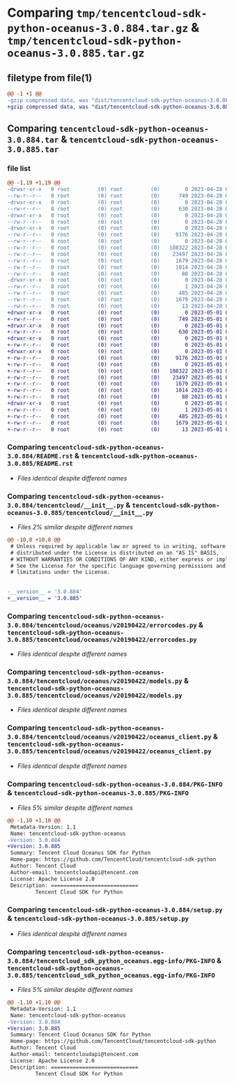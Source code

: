 # Comparing `tmp/tencentcloud-sdk-python-oceanus-3.0.884.tar.gz` & `tmp/tencentcloud-sdk-python-oceanus-3.0.885.tar.gz`

## filetype from file(1)

```diff
@@ -1 +1 @@
-gzip compressed data, was "dist/tencentcloud-sdk-python-oceanus-3.0.884.tar", last modified: Fri Apr 28 02:35:05 2023, max compression
+gzip compressed data, was "dist/tencentcloud-sdk-python-oceanus-3.0.885.tar", last modified: Mon May  1 00:46:20 2023, max compression
```

## Comparing `tencentcloud-sdk-python-oceanus-3.0.884.tar` & `tencentcloud-sdk-python-oceanus-3.0.885.tar`

### file list

```diff
@@ -1,19 +1,19 @@
-drwxr-xr-x   0 root         (0) root         (0)        0 2023-04-28 02:35:05.000000 tencentcloud-sdk-python-oceanus-3.0.884/
--rw-r--r--   0 root         (0) root         (0)      749 2023-04-28 02:35:05.000000 tencentcloud-sdk-python-oceanus-3.0.884/README.rst
-drwxr-xr-x   0 root         (0) root         (0)        0 2023-04-28 02:35:05.000000 tencentcloud-sdk-python-oceanus-3.0.884/tencentcloud/
--rw-r--r--   0 root         (0) root         (0)      630 2023-04-28 02:35:05.000000 tencentcloud-sdk-python-oceanus-3.0.884/tencentcloud/__init__.py
-drwxr-xr-x   0 root         (0) root         (0)        0 2023-04-28 02:35:05.000000 tencentcloud-sdk-python-oceanus-3.0.884/tencentcloud/oceanus/
--rw-r--r--   0 root         (0) root         (0)        0 2023-04-28 02:35:05.000000 tencentcloud-sdk-python-oceanus-3.0.884/tencentcloud/oceanus/__init__.py
-drwxr-xr-x   0 root         (0) root         (0)        0 2023-04-28 02:35:05.000000 tencentcloud-sdk-python-oceanus-3.0.884/tencentcloud/oceanus/v20190422/
--rw-r--r--   0 root         (0) root         (0)     9176 2023-04-28 02:35:05.000000 tencentcloud-sdk-python-oceanus-3.0.884/tencentcloud/oceanus/v20190422/errorcodes.py
--rw-r--r--   0 root         (0) root         (0)        0 2023-04-28 02:35:05.000000 tencentcloud-sdk-python-oceanus-3.0.884/tencentcloud/oceanus/v20190422/__init__.py
--rw-r--r--   0 root         (0) root         (0)   108322 2023-04-28 02:35:05.000000 tencentcloud-sdk-python-oceanus-3.0.884/tencentcloud/oceanus/v20190422/models.py
--rw-r--r--   0 root         (0) root         (0)    23497 2023-04-28 02:35:05.000000 tencentcloud-sdk-python-oceanus-3.0.884/tencentcloud/oceanus/v20190422/oceanus_client.py
--rw-r--r--   0 root         (0) root         (0)     1679 2023-04-28 02:35:05.000000 tencentcloud-sdk-python-oceanus-3.0.884/PKG-INFO
--rw-r--r--   0 root         (0) root         (0)     1014 2023-04-28 02:35:05.000000 tencentcloud-sdk-python-oceanus-3.0.884/setup.py
--rw-r--r--   0 root         (0) root         (0)       88 2023-04-28 02:35:05.000000 tencentcloud-sdk-python-oceanus-3.0.884/setup.cfg
-drwxr-xr-x   0 root         (0) root         (0)        0 2023-04-28 02:35:05.000000 tencentcloud-sdk-python-oceanus-3.0.884/tencentcloud_sdk_python_oceanus.egg-info/
--rw-r--r--   0 root         (0) root         (0)        1 2023-04-28 02:35:05.000000 tencentcloud-sdk-python-oceanus-3.0.884/tencentcloud_sdk_python_oceanus.egg-info/dependency_links.txt
--rw-r--r--   0 root         (0) root         (0)      485 2023-04-28 02:35:05.000000 tencentcloud-sdk-python-oceanus-3.0.884/tencentcloud_sdk_python_oceanus.egg-info/SOURCES.txt
--rw-r--r--   0 root         (0) root         (0)     1679 2023-04-28 02:35:05.000000 tencentcloud-sdk-python-oceanus-3.0.884/tencentcloud_sdk_python_oceanus.egg-info/PKG-INFO
--rw-r--r--   0 root         (0) root         (0)       13 2023-04-28 02:35:05.000000 tencentcloud-sdk-python-oceanus-3.0.884/tencentcloud_sdk_python_oceanus.egg-info/top_level.txt
+drwxr-xr-x   0 root         (0) root         (0)        0 2023-05-01 00:46:20.000000 tencentcloud-sdk-python-oceanus-3.0.885/
+-rw-r--r--   0 root         (0) root         (0)      749 2023-05-01 00:46:20.000000 tencentcloud-sdk-python-oceanus-3.0.885/README.rst
+drwxr-xr-x   0 root         (0) root         (0)        0 2023-05-01 00:46:20.000000 tencentcloud-sdk-python-oceanus-3.0.885/tencentcloud/
+-rw-r--r--   0 root         (0) root         (0)      630 2023-05-01 00:46:20.000000 tencentcloud-sdk-python-oceanus-3.0.885/tencentcloud/__init__.py
+drwxr-xr-x   0 root         (0) root         (0)        0 2023-05-01 00:46:20.000000 tencentcloud-sdk-python-oceanus-3.0.885/tencentcloud/oceanus/
+-rw-r--r--   0 root         (0) root         (0)        0 2023-05-01 00:46:20.000000 tencentcloud-sdk-python-oceanus-3.0.885/tencentcloud/oceanus/__init__.py
+drwxr-xr-x   0 root         (0) root         (0)        0 2023-05-01 00:46:20.000000 tencentcloud-sdk-python-oceanus-3.0.885/tencentcloud/oceanus/v20190422/
+-rw-r--r--   0 root         (0) root         (0)     9176 2023-05-01 00:46:20.000000 tencentcloud-sdk-python-oceanus-3.0.885/tencentcloud/oceanus/v20190422/errorcodes.py
+-rw-r--r--   0 root         (0) root         (0)        0 2023-05-01 00:46:20.000000 tencentcloud-sdk-python-oceanus-3.0.885/tencentcloud/oceanus/v20190422/__init__.py
+-rw-r--r--   0 root         (0) root         (0)   108322 2023-05-01 00:46:20.000000 tencentcloud-sdk-python-oceanus-3.0.885/tencentcloud/oceanus/v20190422/models.py
+-rw-r--r--   0 root         (0) root         (0)    23497 2023-05-01 00:46:20.000000 tencentcloud-sdk-python-oceanus-3.0.885/tencentcloud/oceanus/v20190422/oceanus_client.py
+-rw-r--r--   0 root         (0) root         (0)     1679 2023-05-01 00:46:20.000000 tencentcloud-sdk-python-oceanus-3.0.885/PKG-INFO
+-rw-r--r--   0 root         (0) root         (0)     1014 2023-05-01 00:46:20.000000 tencentcloud-sdk-python-oceanus-3.0.885/setup.py
+-rw-r--r--   0 root         (0) root         (0)       88 2023-05-01 00:46:20.000000 tencentcloud-sdk-python-oceanus-3.0.885/setup.cfg
+drwxr-xr-x   0 root         (0) root         (0)        0 2023-05-01 00:46:20.000000 tencentcloud-sdk-python-oceanus-3.0.885/tencentcloud_sdk_python_oceanus.egg-info/
+-rw-r--r--   0 root         (0) root         (0)        1 2023-05-01 00:46:20.000000 tencentcloud-sdk-python-oceanus-3.0.885/tencentcloud_sdk_python_oceanus.egg-info/dependency_links.txt
+-rw-r--r--   0 root         (0) root         (0)      485 2023-05-01 00:46:20.000000 tencentcloud-sdk-python-oceanus-3.0.885/tencentcloud_sdk_python_oceanus.egg-info/SOURCES.txt
+-rw-r--r--   0 root         (0) root         (0)     1679 2023-05-01 00:46:20.000000 tencentcloud-sdk-python-oceanus-3.0.885/tencentcloud_sdk_python_oceanus.egg-info/PKG-INFO
+-rw-r--r--   0 root         (0) root         (0)       13 2023-05-01 00:46:20.000000 tencentcloud-sdk-python-oceanus-3.0.885/tencentcloud_sdk_python_oceanus.egg-info/top_level.txt
```

### Comparing `tencentcloud-sdk-python-oceanus-3.0.884/README.rst` & `tencentcloud-sdk-python-oceanus-3.0.885/README.rst`

 * *Files identical despite different names*

### Comparing `tencentcloud-sdk-python-oceanus-3.0.884/tencentcloud/__init__.py` & `tencentcloud-sdk-python-oceanus-3.0.885/tencentcloud/__init__.py`

 * *Files 2% similar despite different names*

```diff
@@ -10,8 +10,8 @@
 # Unless required by applicable law or agreed to in writing, software
 # distributed under the License is distributed on an "AS IS" BASIS,
 # WITHOUT WARRANTIES OR CONDITIONS OF ANY KIND, either express or implied.
 # See the License for the specific language governing permissions and
 # limitations under the License.
 
 
-__version__ = '3.0.884'
+__version__ = '3.0.885'
```

### Comparing `tencentcloud-sdk-python-oceanus-3.0.884/tencentcloud/oceanus/v20190422/errorcodes.py` & `tencentcloud-sdk-python-oceanus-3.0.885/tencentcloud/oceanus/v20190422/errorcodes.py`

 * *Files identical despite different names*

### Comparing `tencentcloud-sdk-python-oceanus-3.0.884/tencentcloud/oceanus/v20190422/models.py` & `tencentcloud-sdk-python-oceanus-3.0.885/tencentcloud/oceanus/v20190422/models.py`

 * *Files identical despite different names*

### Comparing `tencentcloud-sdk-python-oceanus-3.0.884/tencentcloud/oceanus/v20190422/oceanus_client.py` & `tencentcloud-sdk-python-oceanus-3.0.885/tencentcloud/oceanus/v20190422/oceanus_client.py`

 * *Files identical despite different names*

### Comparing `tencentcloud-sdk-python-oceanus-3.0.884/PKG-INFO` & `tencentcloud-sdk-python-oceanus-3.0.885/PKG-INFO`

 * *Files 5% similar despite different names*

```diff
@@ -1,10 +1,10 @@
 Metadata-Version: 1.1
 Name: tencentcloud-sdk-python-oceanus
-Version: 3.0.884
+Version: 3.0.885
 Summary: Tencent Cloud Oceanus SDK for Python
 Home-page: https://github.com/TencentCloud/tencentcloud-sdk-python
 Author: Tencent Cloud
 Author-email: tencentcloudapi@tencent.com
 License: Apache License 2.0
 Description: ============================
         Tencent Cloud SDK for Python
```

### Comparing `tencentcloud-sdk-python-oceanus-3.0.884/setup.py` & `tencentcloud-sdk-python-oceanus-3.0.885/setup.py`

 * *Files identical despite different names*

### Comparing `tencentcloud-sdk-python-oceanus-3.0.884/tencentcloud_sdk_python_oceanus.egg-info/PKG-INFO` & `tencentcloud-sdk-python-oceanus-3.0.885/tencentcloud_sdk_python_oceanus.egg-info/PKG-INFO`

 * *Files 5% similar despite different names*

```diff
@@ -1,10 +1,10 @@
 Metadata-Version: 1.1
 Name: tencentcloud-sdk-python-oceanus
-Version: 3.0.884
+Version: 3.0.885
 Summary: Tencent Cloud Oceanus SDK for Python
 Home-page: https://github.com/TencentCloud/tencentcloud-sdk-python
 Author: Tencent Cloud
 Author-email: tencentcloudapi@tencent.com
 License: Apache License 2.0
 Description: ============================
         Tencent Cloud SDK for Python
```

